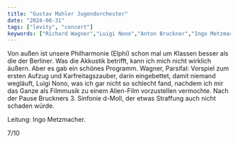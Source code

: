```yaml
---
title: "Gustav Mahler Jugendorchester"
date: "2024-08-31"
tags: ["levity", "concert"]
keywords: ["Richard Wagner","Luigi Nono","Anton Bruckner","Ingo Metzmacher"]
---
```

Von außen ist unsere Philharmonie (Elphi) schon mal um Klassen besser als die der Berliner.
Was die Akkustik betrifft, kann ich mich nicht wirklich äußern. Aber es gab ein schönes Programm.
Wagner, Parsifal: Vorspiel zum ersten Aufzug und Karfreitagszauber, darin eingebettet, damit niemand wegläuft, Luigi Nono, was ich gar nicht so schlecht fand, nachdem ich mir das Ganze als Filmmusik zu einem Alien-Film vorzustellen vermochte. Nach der Pause Bruckners 3. Sinfonie d-Moll, der etwas Straffung auch nicht schaden würde.

Leitung: Ingo Metzmacher.

7/10
